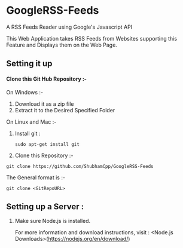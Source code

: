 # GoogleRSS-Feeds

A RSS Feeds Reader using Google's Javascript API

This Web Application takes RSS Feeds from Websites supporting this Feature and Displays them on the Web Page.

## Setting it up

#### Clone this Git Hub Repository :-

On Windows :-

1. Download it as a zip file
2. Extract it to the Desired Specified Folder

On Linux and Mac :-

1. Install git :

    ` sudo apt-get install git `
  
2. Clone this Repository :-

  ` git clone https://github.com/ShubhamCpp/GoogleRSS-Feeds `
  
  The General format is :-
    
  ` git clone <GitRepoURL> `

## Setting up a Server :

1. Make sure Node.js is installed.

    For more information and download instructions, visit : <Node.js Downloads>(https://nodejs.org/en/download/)
